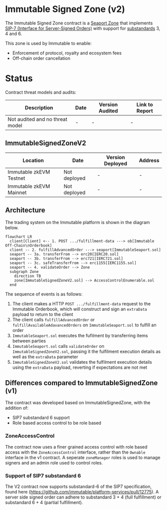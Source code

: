 # Immutable Signed Zone (v2)

The Immutable Signed Zone contract is a [Seaport Zone](https://docs.opensea.io/docs/seaport-hooks#zone-hooks) that implements [SIP-7 (Interface for Server-Signed Orders)](https://github.com/ProjectOpenSea/SIPs/blob/main/SIPS/sip-7.md) with support for [substandards](https://github.com/ProjectOpenSea/SIPs/blob/main/SIPS/sip-7.md#substandards) 3, 4 and 6.

This zone is used by Immutable to enable:

* Enforcement of protocol, royalty and ecosystem fees
* Off-chain order cancellation

# Status

Contract threat models and audits:

| Description                     | Date | Version Audited | Link to Report |
| ------------------------------- | ---- | --------------- | -------------- |
| Not audited and no threat model | -    | -               | -              |

## ImmutableSignedZoneV2

| Location                | Date         | Version Deployed | Address |
| ----------------------- | ------------ | ---------------- | ------- |
| Immutable zkEVM Testnet | Not deployed | -                | -       |
| Immutable zkEVM Mainnet | Not deployed | -                | -       |

## Architecture

The trading system on the Immutable platform is shown in the diagram below.

```mermaid
flowchart LR
  client[Client] <-- 1. POST .../fulfillment-data ---> ob[Immutable Off-Chain\nOrderbook]
  client -- 2. fulfillAdvancedOrder ---> seaport[ImmutableSeaport.sol]
  seaport -- 3a. transferFrom --> erc20[IERC20.sol]
  seaport -- 3b. transferFrom --> erc721[IERC721.sol]
  seaport -- 3c. safeTransferFrom --> erc1155[IERC1155.sol]
  seaport -- 4. validateOrder --> Zone
  subgraph Zone
    direction TB
    zone[ImmutableSignedZoneV2.sol] --> AccessControlEnumerable.sol
  end
```

The sequence of events is as follows:

1. The client makes a HTTP `POST .../fulfillment-data` request to the Immutable Orderbook, which will construct and sign an `extraData` payload to return to the client
2. The client calls `fulfillAdvancedOrder` or `fulfillAvailableAdavancedOrders` on `ImmutableSeaport.sol` to fulfill an order
3. `ImmutableSeaport.sol` executes the fufilment by transferring items between parties
4. `ImmutableSeaport.sol` calls `validateOrder` on `ImmutableSignedZoneV2.sol`, passing it the fulfilment execution details as well as the `extraData` parameter
5. `ImmutableSignedZoneV2.sol` validates the fulfilment execution details using the `extraData` payload, reverting if expectations are not met

## Differences compared to ImmutableSignedZone (v1)

The contract was developed based on ImmutableSignedZone, with the addition of:
 - SIP7 substandard 6 support
 - Role based access control to be role based

### ZoneAccessControl

The contract now uses a finer grained access control with role based access with the `ZoneAccessControl` interface, rather than the `Ownable` interface in the v1 contract. A seperate `zoneManager` roles is used to manage signers and an admin role used to control roles.

### Support of SIP7 substandard 6

The V2 contract now supports substandard-6 of the SIP7 specification, found here (https://github.com/immutable/platform-services/pull/12775). A server side signed order can adhere to substandard 3 + 4 (full fulfillment) or substandard 6 + 4 (partial fulfillment).
